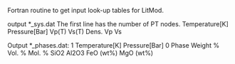 Fortran routine to get input look-up tables for LitMod.


output *_sys.dat
The first line has the number of PT nodes.
Temperature[K]   Pressure[Bar]   Vp(T)   Vs(T)   Dens.   Vp   Vs


Output *_phases.dat:
1   Temperature[K]   Pressure[Bar]
0   Phase   Weight %    Vol. %    Mol. %    SiO2   Al2O3    FeO (wt%)    MgO (wt%)
